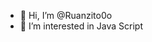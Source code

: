 - 👋 Hi, I’m @Ruanzito0o
- 👀 I’m interested in Java Script
<!---
Ruanzito0o/Ruanzito0o is a ✨ special ✨ repository because its `README.md` (this file) appears on your GitHub profile.
You can click the Preview link to take a look at your changes.
--->
